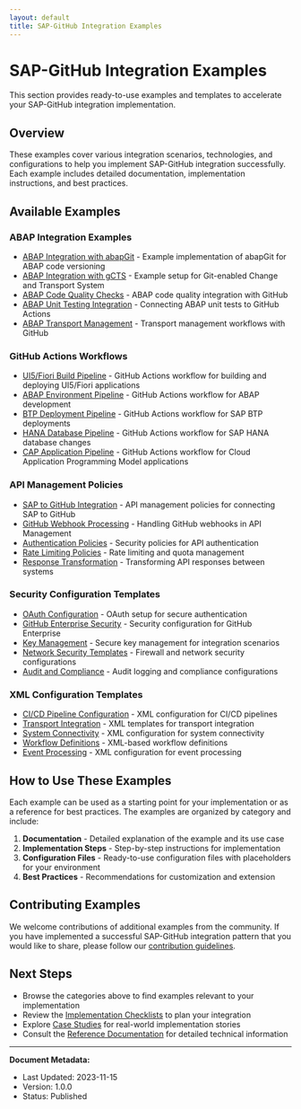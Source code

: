 ```yaml
---
layout: default
title: SAP-GitHub Integration Examples
---
```


# SAP-GitHub Integration Examples

This section provides ready-to-use examples and templates to accelerate your SAP-GitHub integration implementation.

## Overview

These examples cover various integration scenarios, technologies, and configurations to help you implement SAP-GitHub integration successfully. Each example includes detailed documentation, implementation instructions, and best practices.

## Available Examples

### ABAP Integration Examples

- [ABAP Integration with abapGit](abap-integration/abapgit-integration.md) - Example implementation of abapGit for ABAP code versioning
- [ABAP Integration with gCTS](abap-integration/gcts-integration.md) - Example setup for Git-enabled Change and Transport System
- [ABAP Code Quality Checks](abap-integration/code-quality-checks.md) - ABAP code quality integration with GitHub
- [ABAP Unit Testing Integration](abap-integration/unit-testing.md) - Connecting ABAP unit tests to GitHub Actions
- [ABAP Transport Management](abap-integration/transport-management.md) - Transport management workflows with GitHub

### GitHub Actions Workflows

- [UI5/Fiori Build Pipeline](github-actions/ui5-build-pipeline.md) - GitHub Actions workflow for building and deploying UI5/Fiori applications
- [ABAP Environment Pipeline](github-actions/abap-pipeline.md) - GitHub Actions workflow for ABAP development
- [BTP Deployment Pipeline](github-actions/btp-deployment-pipeline.md) - GitHub Actions workflow for SAP BTP deployments
- [HANA Database Pipeline](github-actions/hana-pipeline.md) - GitHub Actions workflow for SAP HANA database changes
- [CAP Application Pipeline](github-actions/cap-pipeline.md) - GitHub Actions workflow for Cloud Application Programming Model applications

### API Management Policies

- [SAP to GitHub Integration](api-management/sap-to-github.md) - API management policies for connecting SAP to GitHub
- [GitHub Webhook Processing](api-management/webhook-processing.md) - Handling GitHub webhooks in API Management
- [Authentication Policies](api-management/authentication-policies.md) - Security policies for API authentication
- [Rate Limiting Policies](api-management/rate-limiting.md) - Rate limiting and quota management
- [Response Transformation](api-management/response-transformation.md) - Transforming API responses between systems

### Security Configuration Templates

- [OAuth Configuration](security-config/oauth-configuration.md) - OAuth setup for secure authentication
- [GitHub Enterprise Security](security-config/github-enterprise-security.md) - Security configuration for GitHub Enterprise
- [Key Management](security-config/key-management.md) - Secure key management for integration scenarios
- [Network Security Templates](security-config/network-security.md) - Firewall and network security configurations
- [Audit and Compliance](security-config/audit-compliance.md) - Audit logging and compliance configurations

### XML Configuration Templates

- [CI/CD Pipeline Configuration](xml-config/cicd-pipeline.md) - XML configuration for CI/CD pipelines
- [Transport Integration](xml-config/transport-integration.md) - XML templates for transport integration
- [System Connectivity](xml-config/system-connectivity.md) - XML configuration for system connectivity
- [Workflow Definitions](xml-config/workflow-definitions.md) - XML-based workflow definitions
- [Event Processing](xml-config/event-processing.md) - XML configuration for event processing

## How to Use These Examples

Each example can be used as a starting point for your implementation or as a reference for best practices. The examples are organized by category and include:

1. **Documentation** - Detailed explanation of the example and its use case
2. **Implementation Steps** - Step-by-step instructions for implementation
3. **Configuration Files** - Ready-to-use configuration files with placeholders for your environment
4. **Best Practices** - Recommendations for customization and extension

## Contributing Examples

We welcome contributions of additional examples from the community. If you have implemented a successful SAP-GitHub integration pattern that you would like to share, please follow our [contribution guidelines](../CONTRIBUTING.md).

## Next Steps

- Browse the categories above to find examples relevant to your implementation
- Review the [Implementation Checklists](../docs/6-appendices/implementation-checklist.md) to plan your integration
- Explore [Case Studies](../docs/6-appendices/case-studies/index.md) for real-world implementation stories
- Consult the [Reference Documentation](../docs/5-reference/index.md) for detailed technical information

---

**Document Metadata:**
- Last Updated: 2023-11-15
- Version: 1.0.0
- Status: Published 
